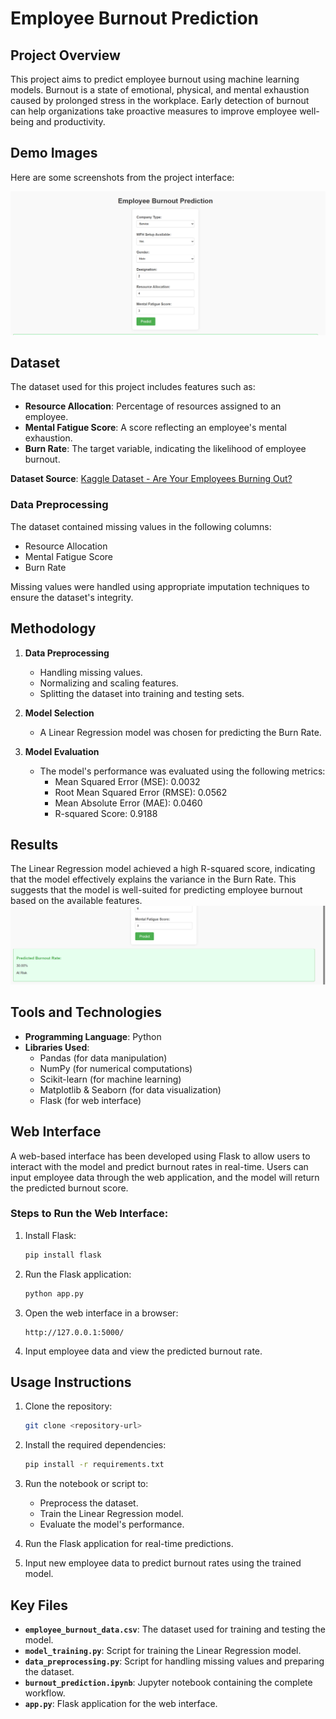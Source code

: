 # Employee Burnout Prediction

## Project Overview
This project aims to predict employee burnout using machine learning models. Burnout is a state of emotional, physical, and mental exhaustion caused by prolonged stress in the workplace. Early detection of burnout can help organizations take proactive measures to improve employee well-being and productivity.

## Demo Images

Here are some screenshots from the project interface:

![Demo Image 1](demo1.png)




## Dataset
The dataset used for this project includes features such as:
- **Resource Allocation**: Percentage of resources assigned to an employee.
- **Mental Fatigue Score**: A score reflecting an employee's mental exhaustion.
- **Burn Rate**: The target variable, indicating the likelihood of employee burnout.

**Dataset Source**: [Kaggle Dataset - Are Your Employees Burning Out?](https://www.kaggle.com/datasets/blurredmachine/are-your-employees-burning-out)

### Data Preprocessing
The dataset contained missing values in the following columns:
- Resource Allocation
- Mental Fatigue Score
- Burn Rate

Missing values were handled using appropriate imputation techniques to ensure the dataset's integrity.

## Methodology
1. **Data Preprocessing**
   - Handling missing values.
   - Normalizing and scaling features.
   - Splitting the dataset into training and testing sets.

2. **Model Selection**
   - A Linear Regression model was chosen for predicting the Burn Rate.

3. **Model Evaluation**
   - The model's performance was evaluated using the following metrics:
     - Mean Squared Error (MSE): 0.0032
     - Root Mean Squared Error (RMSE): 0.0562
     - Mean Absolute Error (MAE): 0.0460
     - R-squared Score: 0.9188

## Results
The Linear Regression model achieved a high R-squared score, indicating that the model effectively explains the variance in the Burn Rate. This suggests that the model is well-suited for predicting employee burnout based on the available features.
![Demo Image 2](demo2.png)

## Tools and Technologies
- **Programming Language**: Python
- **Libraries Used**:
  - Pandas (for data manipulation)
  - NumPy (for numerical computations)
  - Scikit-learn (for machine learning)
  - Matplotlib & Seaborn (for data visualization)
  - Flask (for web interface)

## Web Interface
A web-based interface has been developed using Flask to allow users to interact with the model and predict burnout rates in real-time. Users can input employee data through the web application, and the model will return the predicted burnout score.

### Steps to Run the Web Interface:
1. Install Flask:
   ```bash
   pip install flask
   ```
2. Run the Flask application:
   ```bash
   python app.py
   ```
3. Open the web interface in a browser:
   ```
   http://127.0.0.1:5000/
   ```
4. Input employee data and view the predicted burnout rate.

## Usage Instructions
1. Clone the repository:
   ```bash
   git clone <repository-url>
   ```

2. Install the required dependencies:
   ```bash
   pip install -r requirements.txt
   ```

3. Run the notebook or script to:
   - Preprocess the dataset.
   - Train the Linear Regression model.
   - Evaluate the model's performance.

4. Run the Flask application for real-time predictions.

5. Input new employee data to predict burnout rates using the trained model.

## Key Files
- **`employee_burnout_data.csv`**: The dataset used for training and testing the model.
- **`model_training.py`**: Script for training the Linear Regression model.
- **`data_preprocessing.py`**: Script for handling missing values and preparing the dataset.
- **`burnout_prediction.ipynb`**: Jupyter notebook containing the complete workflow.
- **`app.py`**: Flask application for the web interface.




